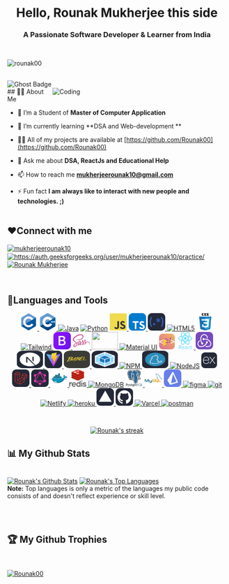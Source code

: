 



<h1 align="center">Hello, Rounak Mukherjee this side</h1>
<h3 align="center">A Passionate Software Developer & Learner from India</h3>
<br>
<p align="left"> <img src="https://komarev.com/ghpvc/?username=rounak00&label=Profile%20views&color=0e75b6&style=flat" alt="rounak00" /> </p>
<br>
<img src="https://img.shields.io/badge/ghost-000?style=for-the-badge&logo=ghost&logoColor=%23F7DF1E" alt="Ghost Badge" />
<br>
<img align="right" alt="Coding" width="400" src="https://media4.giphy.com/media/v1.Y2lkPTc5MGI3NjExMGpwcXQ4ZTF5ODU1eWRheW41djVzNjBiYXA4NWZ2cXp4aHlvcDNjeiZlcD12MV9pbnRlcm5hbF9naWZfYnlfaWQmY3Q9Zw/SWoSkN6DxTszqIKEqv/giphy.gif" >
## 🙋‍♂️ About Me

- 🔭 I’m a Student of **Master of Computer Application**

- 🌱 I’m currently learning **DSA and Web-development **

- 👨‍💻 All of my projects are available at [https://github.com/Rounak00](https://github.com/Rounak00)

- 💬 Ask me about **DSA, ReactJs and Educational Help**

- 📫 How to reach me **mukherjeerounak10@gmail.com**

- ⚡ Fun fact **I am always like to interact with new people and technologies. ;)**
<br><br>
## ❤Connect with me 
<p align="left" >
<a href="https://leetcode.com/Rounak_007/" target="_blank"><img align="center" src="https://raw.githubusercontent.com/rahuldkjain/github-profile-readme-generator/master/src/images/icons/Social/leet-code.svg" alt="mukherjeerounak10" height="30" width="40" /></a>
<a href="https://auth.geeksforgeeks.org/user/https://auth.geeksforgeeks.org/user/mukherjeerounak10/practice/" target="_blank"><img align="center" src="https://raw.githubusercontent.com/rahuldkjain/github-profile-readme-generator/master/src/images/icons/Social/geeks-for-geeks.svg" alt="https://auth.geeksforgeeks.org/user/mukherjeerounak10/practice/" height="30" width="40" /></a>
<a href="https://www.linkedin.com/in/rounak00/" target="_blank"><img align="center" src="https://raw.githubusercontent.com/rahuldkjain/github-profile-readme-generator/master/src/images/icons/Social/linked-in-alt.svg" alt="Rounak Mukherjee" height="30" width="40" /></a>
</p>
<br>

## 🚀Languages and Tools
<p align="center">
     <a href="https://www.cprogramming.com/" target="_blank" rel="noreferrer"> <img src="https://raw.githubusercontent.com/devicons/devicon/master/icons/c/c-original.svg" alt="c" width="40" height="40"/> </a> 
    <a href="https://www.w3schools.com/cpp/" target="_blank" rel="noreferrer"> <img src="https://raw.githubusercontent.com/devicons/devicon/master/icons/cplusplus/cplusplus-original.svg" alt="cplusplus" width="40" height="40"/> </a>
    <a href="https://www.oracle.com/java/" target="_blank" rel="noreferrer"><img src="https://raw.githubusercontent.com/danielcranney/readme-generator/main/public/icons/skills/java-colored.svg" width="36" height="36" alt="Java" /></a>
    <a href="https://www.python.org/" target="_blank" rel="noreferrer"><img src="https://raw.githubusercontent.com/danielcranney/readme-generator/main/public/icons/skills/python-colored.svg" width="36" height="36" alt="Python" /></a>
<a href="https://developer.mozilla.org/en-US/docs/Web/JavaScript" target="_blank" rel="noreferrer"> <img src="https://raw.githubusercontent.com/devicons/devicon/master/icons/javascript/javascript-original.svg" alt="javascript" width="40" height="40"/> </a> 
<a href="https://www.typescriptlang.org/" target="_blank" rel="noreferrer"> <img src="https://github.com/tandpfun/skill-icons/blob/main/icons/TypeScript.svg" alt="TypeScript" width="40" height="40"/> </a>
<a href="#" target="_blank" rel="noreferrer"> <img src="https://github.com/tandpfun/skill-icons/blob/main/icons/Regex-Dark.svg" alt="Regular Expression" width="40" height="40"/> </a>
     <a href="https://developer.mozilla.org/en-US/docs/Glossary/HTML5" target="_blank" rel="noreferrer"><img src="https://raw.githubusercontent.com/danielcranney/readme-generator/main/public/icons/skills/html5-colored.svg" width="36" height="36" alt="HTML5" /></a>
    <a href="https://www.w3schools.com/css/" target="_blank" rel="noreferrer"> <img src="https://raw.githubusercontent.com/devicons/devicon/master/icons/css3/css3-original-wordmark.svg" alt="css3" width="40" height="40"/> </a> 
    <a href="https://tailwindcss.com/" target="_blank" rel="noreferrer"> <img src="https://www.vectorlogo.zone/logos/tailwindcss/tailwindcss-icon.svg" alt="Tailwind" width="40" height="40"/> </a>
    <a href="https://getbootstrap.com/" target="_blank" rel="noreferrer"> <img src="https://github.com/tandpfun/skill-icons/blob/main/icons/Bootstrap.svg" alt="Bootstrap" width="40" height="40"/> </a>
    <a href="https://sass-lang.com" target="_blank" rel="noreferrer"> <img src="https://raw.githubusercontent.com/devicons/devicon/master/icons/sass/sass-original.svg" alt="sass" width="40" height="40"/> </a>
     <a href="https://lesscss.org" target="_blank" rel="noreferrer"> <img src="https://github.com/tandpfun/skill-icons/blob/main/icons/Less-Dark.svg" width="60" height="40"/> </a>
<a href="https://mui.com/" target="_blank" rel="noreferrer"><img src="https://raw.githubusercontent.com/danielcranney/readme-generator/main/public/icons/skills/materialui-colored.svg" width="36" height="36" alt="Material UI" /></a>
<a href="https://styled-components.com/" target="_blank" rel="noreferrer"><img src="https://github.com/tandpfun/skill-icons/blob/main/icons/StyledComponents.svg" width="36" height="36" alt="Styled Components" /></a>
     <a href="https://reactjs.org/" target="_blank" rel="noreferrer"> <img src="https://raw.githubusercontent.com/devicons/devicon/master/icons/react/react-original-wordmark.svg" alt="react" width="40" height="40"/> </a>
 <a href="https://redux.js.org/" target="_blank" rel="noreferrer"> <img src="https://github.com/tandpfun/skill-icons/blob/main/icons/Redux.svg" alt="redux" width="40" height="40"/> </a>
 <a href="https://nextjs.io" target="_blank" rel="noreferrer"> <img src="https://github.com/tandpfun/skill-icons/blob/main/icons/NextJS-Dark.svg" alt="Next JS" width="60" height="40"/> </a>
<a href="https://vitejs.dev/" target="_blank" rel="noreferrer"> <img src="https://github.com/tandpfun/skill-icons/blob/main/icons/Vite-Dark.svg" alt="Vite" width="40" height="40"/> </a>
     <a href="https://babeljs.io" target="_blank" rel="noreferrer"> <img src="https://github.com/tandpfun/skill-icons/blob/main/icons/Babel.svg" alt="Babel" width="60" height="40"/> </a>
      <a href="https://webpack.js.org" target="_blank" rel="noreferrer"> <img src="https://github.com/tandpfun/skill-icons/blob/main/icons/Webpack-Dark.svg" alt="Webpack" width="60" height="40"/> </a>
     <a href="https://www.npmjs.com" target="_blank" rel="noreferrer"> <img src="https://github.com/tandpfun/skill-icons/blob/main/icons/Npm-Dark.svg" alt="NPM" width="60" height="40"/> </a>
     <a href="https://yarnpkg.com" target="_blank" rel="noreferrer"> <img src="https://github.com/tandpfun/skill-icons/blob/main/icons/Yarn-Dark.svg" alt="Yarn" width="60" height="40"/> </a>
    <a href="https://nodejs.org/en/" target="_blank" rel="noreferrer"><img src="https://raw.githubusercontent.com/danielcranney/readme-generator/main/public/icons/skills/nodejs-colored.svg" width="36" height="36" alt="NodeJS" /></a>
     <a href="https://expressjs.com/" target="_blank" rel="noreferrer"><img src="https://github.com/tandpfun/skill-icons/blob/main/icons/ExpressJS-Dark.svg" width="36" height="36" alt="Express" /></a>
            <a href="https://laravel.com/" target="_blank" rel="noreferrer"> <img src="https://github.com/tandpfun/skill-icons/blob/main/icons/Laravel-Dark.svg" alt="Laravel" width="40" height="40"/> </a>
            <a href="https://graphql.com/" target="_blank" rel="noreferrer"> <img src="https://github.com/tandpfun/skill-icons/blob/main/icons/GraphQL-Dark.svg" alt="GraphQL" width="40" height="40"/> </a>
     <a href="https://www.docker.com/" target="_blank" rel="noreferrer"> <img src="https://raw.githubusercontent.com/devicons/devicon/master/icons/docker/docker-original.svg" alt="Docker" width="40" height="40"/> </a> 
     <a href="https://redis.io" target="_blank" rel="noreferrer"> <img src="https://raw.githubusercontent.com/devicons/devicon/master/icons/redis/redis-original-wordmark.svg" alt="redis" width="40" height="40"/> </a>
     <a href="https://www.mongodb.com/" target="_blank" rel="noreferrer"><img src="https://raw.githubusercontent.com/danielcranney/readme-generator/main/public/icons/skills/mongodb-colored.svg" width="36" height="36" alt="MongoDB" /></a>
     <a href="https://www.postgresql.org" target="_blank" rel="noreferrer"> <img src="https://raw.githubusercontent.com/devicons/devicon/master/icons/postgresql/postgresql-original-wordmark.svg" alt="postgresql" width="40" height="40"/> </a>
    <a href="https://www.mysql.com/" target="_blank" rel="noreferrer"> <img src="https://raw.githubusercontent.com/devicons/devicon/master/icons/mysql/mysql-original-wordmark.svg" alt="mysql" width="40" height="40"/> </a>
     <a href="https://www.prisma.io/blog/prisma-online-data-browser-ejgg5c8p3u4x" target="_blank" rel="noreferrer"> <img src="https://github.com/tandpfun/skill-icons/blob/main/icons/Prisma.svg" alt="oracle" width="40" height="40"/> </a> 
    <a href="https://www.figma.com/" target="_blank" rel="noreferrer"> <img src="https://www.vectorlogo.zone/logos/figma/figma-icon.svg" alt="figma" width="40" height="40"/> </a> 
    <a href="https://git-scm.com/" target="_blank" rel="noreferrer"> <img src="https://www.vectorlogo.zone/logos/git-scm/git-scm-icon.svg" alt="git" width="40" height="40"/> </a>
     <a href="https://www.netlify.com" target="_blank" rel="noreferrer"> <img src="https://img.shields.io/badge/netlify-%23000000.svg?style=for-the-badge&logo=netlify&logoColor=#00C7B7" alt="Netlify" width="60" height="40"/> </a>
    <a href="https://heroku.com" target="_blank" rel="noreferrer"> <img src="https://www.vectorlogo.zone/logos/heroku/heroku-icon.svg" alt="heroku" width="40" height="40"/> </a>
       <a href="https://vercel.com/" target="_blank" rel="noreferrer"> <img src="https://github.com/tandpfun/skill-icons/blob/main/icons/Vercel-Dark.svg" alt="Varcel" width="40" height="40"/> </a>
       <a href="https://github.com" target="_blank" rel="noreferrer"> <img src="https://github.com/tandpfun/skill-icons/blob/main/icons/Github-Dark.svg" alt="Varcel" width="40" height="40"/> </a>
      <a href="https://bitbucket.org/product" target="_blank" rel="noreferrer"> <img src="https://github.com/tandpfun/skill-icons/blob/main/icons/BitBucket-Dark.svg" alt="Varcel" width="40" height="40"/> </a>
       <a href="https://postman.com" target="_blank" rel="noreferrer"> <img src="https://www.vectorlogo.zone/logos/getpostman/getpostman-icon.svg" alt="postman" width="40" height="40"/> </a>
     </p>
<br>
<p align="center">
    <a href="https://github.com/Rounak00/github-readme-streak-stats">
        <img title="🔥 Get streak stats for your profile at git.io/streak-stats" alt="Rounak's streak" src="https://github-readme-streak-stats.herokuapp.com/?user=Rounak00&theme=black-ice&hide_border=true&stroke=0000&background=060A0CD0"/>
    </a>
</p>

## 📊 My Github Stats

  <br/>
    <a href="https://github.com/Rounak00/github-readme-stats"><img alt="Rounak's Github Stats" src="https://github-readme-stats.vercel.app/api?username=Rounak00&show_icons=true&count_private=true&theme=react&hide_border=true&bg_color=0D1117" /></a>
  <a href="https://www.linkedin.com/in/rounak00/"><img alt="Rounak's Top Languages" src="https://github-readme-stats.vercel.app/api/top-langs/?username=Rounak00&langs_count=8&count_private=true&layout=compact&theme=react&hide_border=true&bg_color=0D1117" /></a>
  <br/>
  <b>Note:</b> Top languages is only a metric of the languages my public code consists of and doesn't reflect experience or skill level.



<br><br>
## 🏆 My Github Trophies
<br>
<p align="left"> <a href="https://github.com/ryo-ma/github-profile-trophy"><img src="https://github-profile-trophy.vercel.app/?username=rounak00" alt="Rounak00" /></a> </p>


